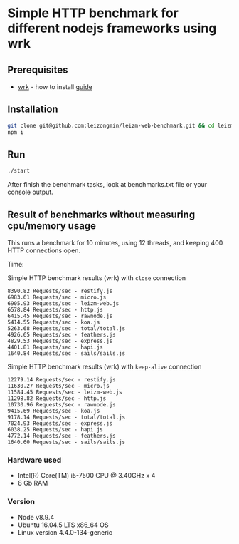 # Simple HTTP benchmark for different nodejs frameworks using wrk

## Prerequisites

* [wrk](https://github.com/wg/wrk) - how to install [guide](https://github.com/wg/wrk/wiki/Installing-Wrk-on-Linux)

## Installation

```bash
git clone git@github.com:leizongmin/leizm-web-benchmark.git && cd leizm-web-benchmark
npm i
```

## Run

```bash
./start
```

After finish the benchmark tasks, look at benchmarks.txt file or your console output.

## Result of benchmarks without measuring cpu/memory usage

This runs a benchmark for 10 minutes, using 12 threads, and keeping 400 HTTP connections open.

Time:

Simple HTTP benchmark results (wrk) with `close` connection

```text
8390.82 Requests/sec - restify.js
6983.61 Requests/sec - micro.js
6905.93 Requests/sec - leizm-web.js
6578.84 Requests/sec - http.js
6415.45 Requests/sec - rawnode.js
5414.55 Requests/sec - koa.js
5263.68 Requests/sec - total/total.js
4926.65 Requests/sec - feathers.js
4829.53 Requests/sec - express.js
4401.81 Requests/sec - hapi.js
1640.84 Requests/sec - sails/sails.js
```

Simple HTTP benchmark results (wrk) with `keep-alive` connection

```text
12279.14 Requests/sec - restify.js
11630.27 Requests/sec - micro.js
11584.45 Requests/sec - leizm-web.js
11298.82 Requests/sec - http.js
10730.96 Requests/sec - rawnode.js
9415.69 Requests/sec - koa.js
9178.14 Requests/sec - total/total.js
7024.93 Requests/sec - express.js
6038.25 Requests/sec - hapi.js
4772.14 Requests/sec - feathers.js
1640.60 Requests/sec - sails/sails.js
```

### Hardware used

* Intel(R) Core(TM) i5-7500 CPU @ 3.40GHz x 4
* 8 Gb RAM

### Version

* Node v8.9.4
* Ubuntu 16.04.5 LTS x86_64 OS
* Linux version 4.4.0-134-generic
